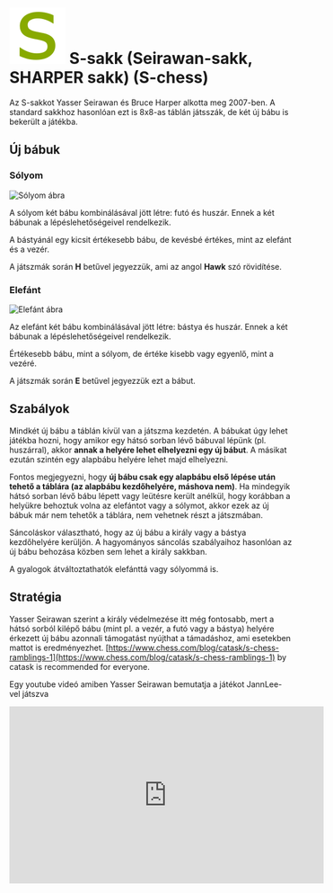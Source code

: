 # ![Seirawan sakk ikon](https://github.com/gbtami/pychess-variants/blob/master/static/icons/schess.svg) S-sakk (Seirawan-sakk, SHARPER sakk) (S-chess)

Az S-sakkot Yasser Seirawan és Bruce Harper alkotta meg 2007-ben. A standard sakkhoz hasonlóan ezt is 8x8-as táblán játsszák, de két új bábu is bekerült a játékba.

## Új bábuk

### Sólyom

![Sólyom ábra](https://github.com/gbtami/pychess-variants/blob/master/static/images/CVariantsGuide/Hawk.png)

A sólyom két bábu kombinálásával jött létre: futó és huszár. Ennek a két bábunak a lépéslehetőségeivel rendelkezik.

A bástyánál egy kicsit értékesebb bábu, de kevésbé értékes, mint az elefánt és a vezér.

A játszmák során **H** betűvel jegyezzük, ami az angol **Hawk** szó rövidítése.

### Elefánt

![Elefánt ábra](https://github.com/gbtami/pychess-variants/blob/master/static/images/CVariantsGuide/ElephantSeirawan.png)

Az elefánt két bábu kombinálásával jött létre: bástya és huszár. Ennek a két bábunak a lépéslehetőségeivel rendelkezik.

Értékesebb bábu, mint a sólyom, de értéke kisebb vagy egyenlő, mint a vezéré.

A játszmák során **E** betűvel jegyezzük ezt a bábut.

## Szabályok

Mindkét új bábu a táblán kívül van a játszma kezdetén. A bábukat úgy lehet játékba hozni, hogy amikor egy hátsó sorban lévő bábuval lépünk (pl. huszárral), akkor **annak a helyére lehet elhelyezni egy új bábut**. A másikat ezután szintén egy alapbábu helyére lehet majd elhelyezni.

Fontos megjegyezni, hogy **új bábu csak egy alapbábu első lépése után tehető a táblára (az alapbábu kezdőhelyére, máshova nem)**. Ha mindegyik hátsó sorban lévő bábu lépett vagy leütésre került anélkül, hogy korábban a helyükre behoztuk volna az elefántot vagy a sólymot, akkor ezek az új bábuk már nem tehetők a táblára, nem vehetnek részt a játszmában. 

Sáncoláskor választható, hogy az új bábu a király vagy a bástya kezdőhelyére kerüljön. A hagyományos sáncolás szabályaihoz hasonlóan az új bábu behozása közben sem lehet a király sakkban.

A gyalogok átváltoztathatók elefánttá vagy sólyommá is.

## Stratégia

Yasser Seirawan szerint a király védelmezése itt még fontosabb, mert a hátsó sorból kilépő bábu (mint pl. a vezér, a futó vagy a bástya) helyére érkezett új bábu azonnali támogatást nyújthat a támadáshoz, ami esetekben mattot is eredményezhet.
[https://www.chess.com/blog/catask/s-chess-ramblings-1](https://www.chess.com/blog/catask/s-chess-ramblings-1) by catask is recommended for everyone.

Egy youtube videó amiben Yasser Seirawan bemutatja a játékot JannLee-vel játszva

<iframe width="560" height="315" src="https://www.youtube.com/embed/ujWzsxm18aQ" frameborder="0" allowfullscreen></iframe>
